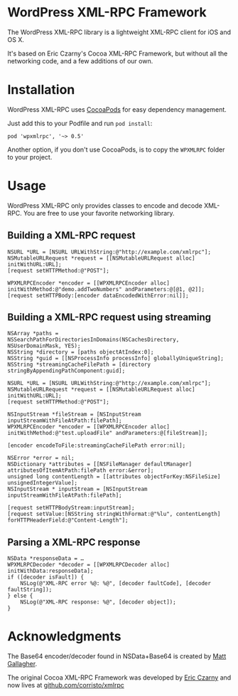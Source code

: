 # WordPress XML-RPC Framework

The WordPress XML-RPC library is a lightweight XML-RPC client for iOS
and OS X.

It's based on Eric Czarny's Cocoa XML-RPC Framework, but without all the
networking code, and a few additions of our own.

# Installation

WordPress XML-RPC uses [CocoaPods](http://cocoapods.org/) for easy
dependency management.

Just add this to your Podfile and run `pod install`:

	pod 'wpxmlrpc', '~> 0.5'

Another option, if you don't use CocoaPods, is to copy the `WPXMLRPC`
folder to your project.

# Usage

WordPress XML-RPC only provides classes to encode and decode XML-RPC. You are free to use your favorite networking library.

## Building a XML-RPC request

	NSURL *URL = [NSURL URLWithString:@"http://example.com/xmlrpc"];
	NSMutableURLRequest *request = [[NSMutableURLRequest alloc] initWithURL:URL];
	[request setHTTPMethod:@"POST"];
	
	WPXMLRPCEncoder *encoder = [[WPXMLRPCEncoder alloc] initWithMethod:@"demo.addTwoNumbers" andParameters:@[@1, @2]];
	[request setHTTPBody:[encoder dataEncodedWithError:nil]];

## Building a XML-RPC request using streaming
	NSArray *paths = NSSearchPathForDirectoriesInDomains(NSCachesDirectory, NSUserDomainMask, YES);
    NSString *directory = [paths objectAtIndex:0];
    NSString *guid = [[NSProcessInfo processInfo] globallyUniqueString];
    NSString *streamingCacheFilePath = [directory stringByAppendingPathComponent:guid];

	NSURL *URL = [NSURL URLWithString:@"http://example.com/xmlrpc"];
	NSMutableURLRequest *request = [[NSMutableURLRequest alloc] initWithURL:URL];
	[request setHTTPMethod:@"POST"];
	
	NSInputStream *fileStream = [NSInputStream inputStreamWithFileAtPath:filePath];
	WPXMLRPCEncoder *encoder = [[WPXMLRPCEncoder alloc] initWithMethod:@"test.uploadFile" andParameters:@[fileStream]];	      
	
	[encoder encodeToFile:streamingCacheFilePath error:nil];

	NSError *error = nil;
    NSDictionary *attributes = [[NSFileManager defaultManager] attributesOfItemAtPath:filePath error:&error];
    unsigned long contentLength = [[attributes objectForKey:NSFileSize] unsignedIntegerValue];
    NSInputStream * inputStream = [NSInputStream inputStreamWithFileAtPath:filePath]; 

	[request setHTTPBodyStream:inputStream];
	[request setValue:[NSString stringWithFormat:@"%lu", contentLength] forHTTPHeaderField:@"Content-Length"];

## Parsing a XML-RPC response

	NSData *responseData = …
	WPXMLRPCDecoder *decoder = [[WPXMLRPCDecoder alloc] initWithData:responseData];
	if ([decoder isFault]) {
		NSLog(@"XML-RPC error %@: %@", [decoder faultCode], [decoder faultString]);
	} else {
		NSLog(@"XML-RPC response: %@", [decoder object]);
	}

# Acknowledgments

The Base64 encoder/decoder found in NSData+Base64 is created by [Matt Gallagher](http://cocoawithlove.com/2009/06/base64-encoding-options-on-mac-and.html).

The original Cocoa XML-RPC Framework was developed by [Eric Czarny](https://github.com/eczarny/xmlrpc) and now lives at [github.com/corristo/xmlrpc](https://github.com/corristo/xmlrpc)
